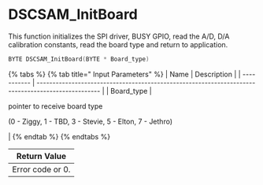 # DSCSAM\_InitBoard

This function initializes the SPI driver, BUSY GPIO, read the A/D, D/A calibration constants, read the board type and return to application.

```c
BYTE DSCSAM_InitBoard(BYTE * Board_type)
```

{% tabs %}
{% tab title=" Input Parameters" %}
| Name        | Description                                                                                        |
| ----------- | -------------------------------------------------------------------------------------------------- |
| Board\_type | <p>pointer to receive board type</p><p>(0 - Ziggy, 1 - TBD, 3 - Stevie, 5 - Elton, 7 - Jethro)</p> |
{% endtab %}
{% endtabs %}

| Return Value     |
| ---------------- |
| Error code or 0. |
